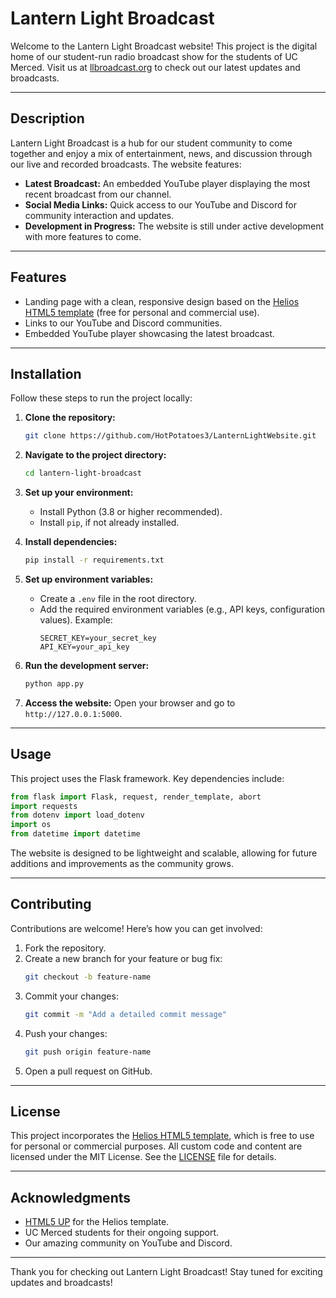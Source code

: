 # Lantern Light Broadcast

Welcome to the Lantern Light Broadcast website! This project is the digital home of our student-run radio broadcast show for the students of UC Merced. Visit us at [llbroadcast.org](http://llbroadcast.org) to check out our latest updates and broadcasts.

---

## Description
Lantern Light Broadcast is a hub for our student community to come together and enjoy a mix of entertainment, news, and discussion through our live and recorded broadcasts. The website features:

- **Latest Broadcast:** An embedded YouTube player displaying the most recent broadcast from our channel.
- **Social Media Links:** Quick access to our YouTube and Discord for community interaction and updates.
- **Development in Progress:** The website is still under active development with more features to come.

---

## Features
- Landing page with a clean, responsive design based on the [Helios HTML5 template](https://html5up.net/helios) (free for personal and commercial use).
- Links to our YouTube and Discord communities.
- Embedded YouTube player showcasing the latest broadcast.

---

## Installation

Follow these steps to run the project locally:

1. **Clone the repository:**
   ```bash
   git clone https://github.com/HotPotatoes3/LanternLightWebsite.git
   ```

2. **Navigate to the project directory:**
   ```bash
   cd lantern-light-broadcast
   ```

3. **Set up your environment:**
   - Install Python (3.8 or higher recommended).
   - Install `pip`, if not already installed.

4. **Install dependencies:**
   ```bash
   pip install -r requirements.txt
   ```

5. **Set up environment variables:**
   - Create a `.env` file in the root directory.
   - Add the required environment variables (e.g., API keys, configuration values). Example:
     ```env
     SECRET_KEY=your_secret_key
     API_KEY=your_api_key
     ```

6. **Run the development server:**
   ```bash
   python app.py
   ```

7. **Access the website:**
   Open your browser and go to `http://127.0.0.1:5000`.

---

## Usage
This project uses the Flask framework. Key dependencies include:

```python
from flask import Flask, request, render_template, abort
import requests
from dotenv import load_dotenv
import os
from datetime import datetime
```

The website is designed to be lightweight and scalable, allowing for future additions and improvements as the community grows.

---

## Contributing
Contributions are welcome! Here’s how you can get involved:

1. Fork the repository.
2. Create a new branch for your feature or bug fix:
   ```bash
   git checkout -b feature-name
   ```
3. Commit your changes:
   ```bash
   git commit -m "Add a detailed commit message"
   ```
4. Push your changes:
   ```bash
   git push origin feature-name
   ```
5. Open a pull request on GitHub.

---

## License
This project incorporates the [Helios HTML5 template](https://html5up.net/helios), which is free to use for personal or commercial purposes. All custom code and content are licensed under the MIT License. See the [LICENSE](LICENSE) file for details.

---

## Acknowledgments
- [HTML5 UP](https://html5up.net/) for the Helios template.
- UC Merced students for their ongoing support.
- Our amazing community on YouTube and Discord.

---

Thank you for checking out Lantern Light Broadcast! Stay tuned for exciting updates and broadcasts!

